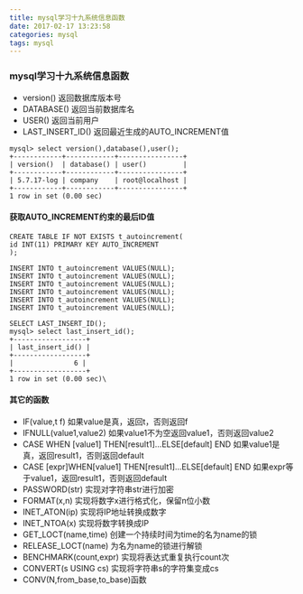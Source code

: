 ```yaml
---
title: mysql学习十九系统信息函数
date: 2017-02-17 13:23:58
categories: mysql
tags: mysql
---
```


### mysql学习十九系统信息函数

* version() 返回数据库版本号
* DATABASE() 返回当前数据库名
* USER() 返回当前用户
* LAST_INSERT_ID() 返回最近生成的AUTO_INCREMENT值


```
mysql> select version(),database(),user();
+------------+------------+----------------+
| version()  | database() | user()         |
+------------+------------+----------------+
| 5.7.17-log | company    | root@localhost |
+------------+------------+----------------+
1 row in set (0.00 sec)

```

#### 获取AUTO_INCREMENT约束的最后ID值

```
CREATE TABLE IF NOT EXISTS t_autoincrement(
id INT(11) PRIMARY KEY AUTO_INCREMENT 
);

INSERT INTO t_autoincrement VALUES(NULL);
INSERT INTO t_autoincrement VALUES(NULL);
INSERT INTO t_autoincrement VALUES(NULL);
INSERT INTO t_autoincrement VALUES(NULL);
INSERT INTO t_autoincrement VALUES(NULL);
INSERT INTO t_autoincrement VALUES(NULL);
```
```
SELECT LAST_INSERT_ID();
mysql> select last_insert_id();
+------------------+
| last_insert_id() |
+------------------+
|               6 |
+------------------+
1 row in set (0.00 sec)\
```

#### 其它的函数

* IF(value,t f) 如果value是真，返回t，否则返回f
* IFNULL(value1,value2) 如果value1不为空返回value1，否则返回value2
* CASE WHEN [value1] THEN[result1]…ELSE[default] END 如果value1是真，返回result1，否则返回default
* CASE [expr]WHEN[value1] THEN[result1]…ELSE[default] END 如果expr等于value1，返回result1，否则返回default
* PASSWORD(str)  实现对字符串str进行加密
* FORMAT(x,n) 实现将数字x进行格式化，保留n位小数
* INET_ATON(ip) 实现将IP地址转换成数字
* INET_NTOA(x) 实现将数字转换成IP
* GET_LOCT(name,time) 创建一个持续时间为time的名为name的锁
* RELEASE_LOCT(name) 为名为name的锁进行解锁
* BENCHMARK(count,expr) 实现将表达式重复执行count次
* CONVERT(s USING cs) 实现将字符串s的字符集变成cs
* CONV(N,from_base,to_base)函数




